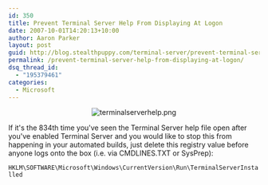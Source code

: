 ```yaml
---
id: 350
title: Prevent Terminal Server Help From Displaying At Logon
date: 2007-10-01T14:20:13+10:00
author: Aaron Parker
layout: post
guid: http://blog.stealthpuppy.com/terminal-server/prevent-terminal-server-help-from-displaying-at-logon
permalink: /prevent-terminal-server-help-from-displaying-at-logon/
dsq_thread_id:
  - "195379461"
categories:
  - Microsoft
---
```

<p style="text-align: center">
  <img src="{{site.baseurl}}/media/2007/10/terminalserverhelp.png" alt="terminalserverhelp.png" />
</p>

If it's the 834th time you've seen the Terminal Server help file open after you've enabled Terminal Server and you would like to stop this from happening in your automated builds, just delete this registry value before anyone logs onto the box (i.e. via CMDLINES.TXT or SysPrep):

`HKLM\SOFTWARE\Microsoft\Windows\CurrentVersion\Run\TerminalServerInstalled`